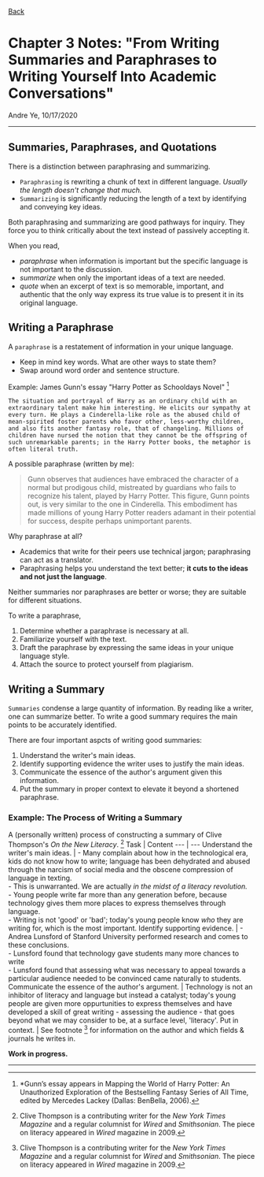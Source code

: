 [Back](https://andre-ye.github.io/english/english_navigation)

# Chapter 3 Notes: "From Writing Summaries and Paraphrases to Writing Yourself Into Academic Conversations"
Andre Ye, 10/17/2020

---

## Summaries, Paraphrases, and Quotations

There is a distinction between paraphrasing and summarizing.
- `Paraphrasing` is rewriting a chunk of text in different language. *Usually the length doesn't change that much.*
- `Summarizing` is significantly reducing the length of a text by identifying and conveying key ideas.

Both paraphrasing and summarizing are good pathways for inquiry.
They force you to think critically about the text instead of passively accepting it.

When you read,
- *paraphrase* when information is important but the specific language is not important to the discussion.
- *summarize* when only the important ideas of a text are needed.
- *quote* when an excerpt of text is so memorable, important, and authentic that the only way express its true value is to present it in its original language.

## Writing a Paraphrase
A `paraphrase` is a restatement of information in your unique language.
- Keep in mind key words. What are other ways to state them?
- Swap around word order and sentence structure.

Example: James Gunn's essay "Harry Potter as Schooldays Novel" [^1]
```
The situation and portrayal of Harry as an ordinary child with an extraordinary talent make him interesting. He elicits our sympathy at every turn. He plays a Cinderella-like role as the abused child of mean-spirited foster parents who favor other, less-worthy children, and also fits another fantasy role, that of changeling. Millions of children have nursed the notion that they cannot be the offspring of such unremarkable parents; in the Harry Potter books, the metaphor is often literal truth.
```

A possible paraphrase (written by me):
> Gunn observes that audiences have embraced the character of a normal but prodigous child, mistreated by guardians who fails to recognize his talent, played by Harry Potter. This figure, Gunn points out, is very similar to the one in Cinderella. This embodiment has made millions of young Harry Potter readers adamant in their potential for success, despite perhaps unimportant parents.

Why paraphrase at all?
- Academics that write for their peers use technical jargon; paraphrasing can act as a translator.
- Paraphrasing helps you understand the text better; **it cuts to the ideas and not just the language**.

Neither summaries nor paraphrases are better or worse; they are suitable for different situations.

To write a paraphrase,
1. Determine whether a paraphrase is necessary at all.
2. Familiarize yourself with the text.
3. Draft the paraphrase by expressing the same ideas in your unique language style.
4. Attach the source to protect yourself from plagiarism.

## Writing a Summary
`Summaries` condense a large quantity of information.
By reading like a writer, one can summarize better.
To write a good summary requires the main points to be accurately identified.

There are four important aspcts of writing good summaries:
1. Understand the writer's main ideas.
2. Identify supporting evidence the writer uses to justify the main ideas.
3. Communicate the essence of the author's argument given this information.
4. Put the summary in proper context to elevate it beyond a shortened paraphrase.

### Example: The Process of Writing a Summary
A (personally written) process of constructing a summary of Clive Thompson's *On the New Literacy*. [^2]
 Task | Content 
 --- | ---
Understand the writer's main ideas. | - Many complain about how in the technological era, kids do not know how to write; language has been dehydrated and abused through the narcism of social media and the obscene compression of language in texting. <br/> - This is unwarranted. We are actually *in the midst of a literacy revolution.* <br/> - Young people write far more than any generation before, because technology gives them more places to express themselves through language. <br/> - Writing is not 'good' or 'bad'; today's young people know *who* they are writing for, which is the most important.
Identify supporting evidence. | - Andrea Lunsford of Stanford University performed research and comes to these conclusions. <br/> - Lunsford found that technology gave students many more chances to write <br/> - Lunsford found that assessing what was necessary to appeal towards a particular audience needed to be convinced came naturally to students.
Communicate the essence of the author's argument. | Technology is not an inhibitor of literacy and language but instead a catalyst; today's young people are given more oppurtunities to express themselves and have developed a skill of great writing - assessing the audience - that goes beyond what we may consider to be, at a surface level, 'literacy'.
Put in context. | See footnote [^2] for information on the author and which fields & journals he writes in. 

**Work in progress.**

---
[^1]: *Gunn’s essay appears in Mapping the World of Harry Potter: An Unauthorized Exploration of the Bestselling Fantasy Series of All Time, edited by Mercedes Lackey (Dallas: BenBella, 2006).

[^2]: Clive Thompson is a contributing writer for the *New York Times Magazine* and a regular columnist for *Wired* and *Smithsonian*. The piece on literacy appeared in *Wired* magazine in 2009.


